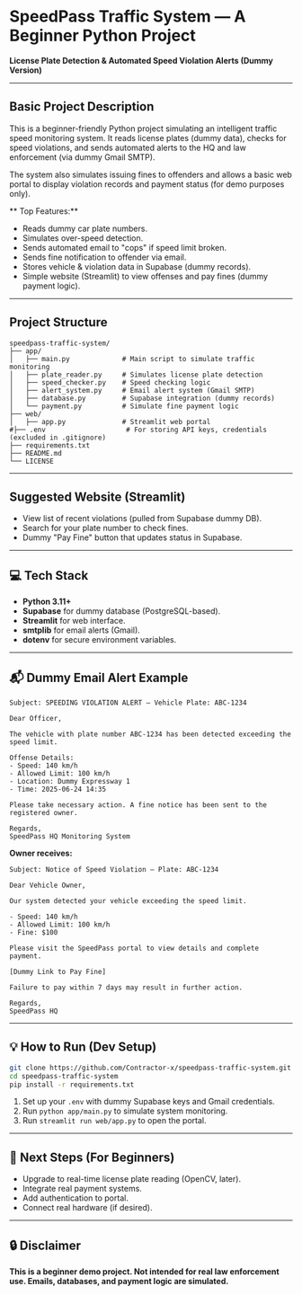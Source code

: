 #  SpeedPass Traffic System — A Beginner Python Project

**License Plate Detection & Automated Speed Violation Alerts (Dummy Version)**

---

## Basic Project Description

This is a beginner-friendly Python project simulating an intelligent traffic speed monitoring system. It reads license plates (dummy data), checks for speed violations, and sends automated alerts to the HQ and law enforcement (via dummy Gmail SMTP).

The system also simulates issuing fines to offenders and allows a basic web portal to display violation records and payment status (for demo purposes only).

** Top Features:**

* Reads dummy car plate numbers.
* Simulates over-speed detection.
* Sends automated email to "cops" if speed limit broken.
* Sends fine notification to offender via email.
* Stores vehicle & violation data in Supabase (dummy records).
* Simple website (Streamlit) to view offenses and pay fines (dummy payment logic).

---

##  Project Structure

```
speedpass-traffic-system/
├── app/
│   ├── main.py             # Main script to simulate traffic monitoring
│   ├── plate_reader.py     # Simulates license plate detection
│   ├── speed_checker.py    # Speed checking logic
│   ├── alert_system.py     # Email alert system (Gmail SMTP)
│   ├── database.py         # Supabase integration (dummy records)
│   └── payment.py          # Simulate fine payment logic
├── web/
│   ├── app.py              # Streamlit web portal
#├── .env                    # For storing API keys, credentials (excluded in .gitignore)
├── requirements.txt
├── README.md
└── LICENSE
```

---

## Suggested Website (Streamlit)

* View list of recent violations (pulled from Supabase dummy DB).
* Search for your plate number to check fines.
* Dummy "Pay Fine" button that updates status in Supabase.

---

## 💻 Tech Stack

* **Python 3.11+**
* **Supabase** for dummy database (PostgreSQL-based).
* **Streamlit** for web interface.
* **smtplib** for email alerts (Gmail).
* **dotenv** for secure environment variables.

---

## 📬 Dummy Email Alert Example

```
Subject: SPEEDING VIOLATION ALERT — Vehicle Plate: ABC-1234

Dear Officer,

The vehicle with plate number ABC-1234 has been detected exceeding the speed limit.

Offense Details:
- Speed: 140 km/h
- Allowed Limit: 100 km/h
- Location: Dummy Expressway 1
- Time: 2025-06-24 14:35

Please take necessary action. A fine notice has been sent to the registered owner.

Regards,  
SpeedPass HQ Monitoring System
```

**Owner receives:**

```
Subject: Notice of Speed Violation — Plate: ABC-1234

Dear Vehicle Owner,

Our system detected your vehicle exceeding the speed limit.

- Speed: 140 km/h
- Allowed Limit: 100 km/h
- Fine: $100

Please visit the SpeedPass portal to view details and complete payment.

[Dummy Link to Pay Fine]

Failure to pay within 7 days may result in further action.

Regards,  
SpeedPass HQ
```

---

## 💡 How to Run (Dev Setup)

```bash
git clone https://github.com/Contractor-x/speedpass-traffic-system.git
cd speedpass-traffic-system
pip install -r requirements.txt
```

1. Set up your `.env` with dummy Supabase keys and Gmail credentials.
2. Run `python app/main.py` to simulate system monitoring.
3. Run `streamlit run web/app.py` to open the portal.

---

## 🎯 Next Steps (For Beginners)

* Upgrade to real-time license plate reading (OpenCV, later).
* Integrate real payment systems.
* Add authentication to portal.
* Connect real hardware (if desired).

---

## 🔒 Disclaimer

**This is a beginner demo project. Not intended for real law enforcement use. Emails, databases, and payment logic are simulated.**



